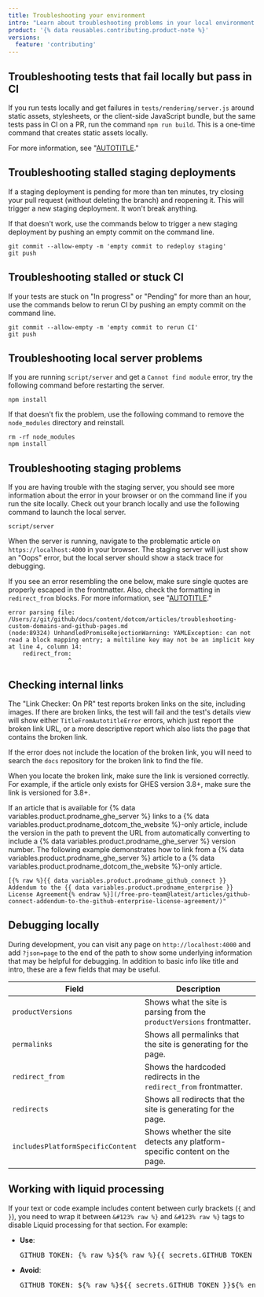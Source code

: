 ```yaml
---
title: Troubleshooting your environment
intro: "Learn about troubleshooting problems in your local environment and the {% data variables.product.prodname_docs %} staging platform."
product: '{% data reusables.contributing.product-note %}'
versions:
  feature: 'contributing'
---
```


## Troubleshooting tests that fail locally but pass in CI

If you run tests locally and get failures in `tests/rendering/server.js` around static assets, stylesheets, or the client-side JavaScript bundle, but the same tests pass in CI on a PR, run the command `npm run build`. This is a one-time command that creates static assets locally.

For more information, see "[AUTOTITLE](/contributing/setting-up-your-environment-to-work-on-github-docs/creating-a-local-environment)."

## Troubleshooting stalled staging deployments

If a staging deployment is pending for more than ten minutes, try closing your pull request (without deleting the branch) and reopening it. This will trigger a new staging deployment. It won't break anything.

If that doesn't work, use the commands below to trigger a new staging deployment by pushing an empty commit on the command line.
  
``` <!-- markdownlint-disable-line fenced-code-language -->
git commit --allow-empty -m 'empty commit to redeploy staging'
git push
```

## Troubleshooting stalled or stuck  CI

If your tests are stuck on "In progress" or "Pending" for more than an hour, use the commands below to rerun CI by pushing an empty commit on the command line.

``` <!-- markdownlint-disable-line fenced-code-language -->
git commit --allow-empty -m 'empty commit to rerun CI'
git push
```

## Troubleshooting local server problems

If you are running `script/server` and get a `Cannot find module` error, try the following command before restarting the server.

``` <!-- markdownlint-disable-line fenced-code-language -->
npm install
```

If that doesn't fix the problem, use the following command to remove the `node_modules` directory and reinstall.

``` <!-- markdownlint-disable-line fenced-code-language -->
rm -rf node_modules
npm install
```

## Troubleshooting staging problems

If you are having trouble with the staging server, you should see more information about the error in your browser or on the command line if you run the site locally. Check out your branch locally and use the following command to launch the local server.

``` <!-- markdownlint-disable-line fenced-code-language -->
script/server
```

When the server is running, navigate to the problematic article on `https://localhost:4000` in your browser. The staging server will just show an "Oops" error, but the local server should show a stack trace for debugging.

If you see an error resembling the one below, make sure single quotes are properly escaped in the frontmatter. Also, check the formatting in `redirect_from` blocks. For more information, see "[AUTOTITLE](/contributing/syntax-and-versioning-for-github-docs/using-yaml-frontmatter#escaping-single-quotes)."

``` <!-- markdownlint-disable-line fenced-code-language -->
error parsing file: /Users/z/git/github/docs/content/dotcom/articles/troubleshooting-custom-domains-and-github-pages.md
(node:89324) UnhandledPromiseRejectionWarning: YAMLException: can not read a block mapping entry; a multiline key may not be an implicit key at line 4, column 14:
    redirect_from:
                 ^
```

## Checking internal links

The "Link Checker: On PR" test reports broken links on the site, including images. If there are broken links, the test will fail and the test's details view will show either `TitleFromAutotitleError` errors, which just report the broken link URL, or a more descriptive report which also lists the page that contains the broken link.

If the error does not include the location of the broken link, you will need to search the `docs` repository for the broken link to find the file.

When you locate the broken link, make sure the link is versioned correctly. For example, if the article only exists for GHES version 3.8+, make sure the link is versioned for 3.8+.

If an article that is available for {% data variables.product.prodname_ghe_server %} links to a {% data variables.product.prodname_dotcom_the_website %}-only article, include the version in the path to prevent the URL from automatically converting to include a {% data variables.product.prodname_ghe_server %} version number. The following example demonstrates how to link from a {% data variables.product.prodname_ghe_server %} article to a {% data variables.product.prodname_dotcom_the_website %}-only article.
  
``` <!-- markdownlint-disable-line fenced-code-language -->
[{% raw %}{{ data variables.product.prodname_github_connect }} Addendum to the {{ data variables.product.prodname_enterprise }} License Agreement{% endraw %}](/free-pro-team@latest/articles/github-connect-addendum-to-the-github-enterprise-license-agreement/)"
```

## Debugging locally

During development, you can visit any page on `http://localhost:4000` and add `?json=page` to the end of the path to show some underlying information that may be helpful for debugging. In addition to basic info like title and intro, these are a few fields that may be useful.

| Field | Description |
| ----- | ----------- |
|`productVersions` | Shows what the site is parsing from the `productVersions` frontmatter.
| `permalinks` | Shows all permalinks that the site is generating for the page.
| `redirect_from` | Shows the hardcoded redirects in the `redirect_from` frontmatter.
| `redirects` | Shows all redirects that the site is generating for the page.
| `includesPlatformSpecificContent` | Shows whether the site detects any platform-specific content on the page.

## Working with liquid processing

If your text or code example includes content between curly brackets (`{` and `}`), you need to wrap it between <code>&#123% raw %&#125;</code> and <code>&#123% raw %&#125;</code> tags to disable Liquid processing for that section. For example:

- **Use**:

  <pre>
  GITHUB_TOKEN: &#123% raw %&#125;${% raw %}{{ secrets.GITHUB_TOKEN }}{% endraw %}&#123% endraw %&#125;
  </pre>

- **Avoid**:

  <pre>
  GITHUB_TOKEN: ${% raw %}${{ secrets.GITHUB_TOKEN }}${% endraw %}
  </pre>